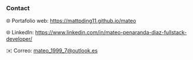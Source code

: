 ### Contact
 
🌐 Portafolio web: https://mattpding11.github.io/mateo 
  
🌐 LinkedIn: https://www.linkedin.com/in/mateo-penaranda-diaz-fullstack-developer/
  
✉️ Correo: mateo_1999_7@outlook.es

